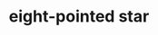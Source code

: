 ---
layout: smileys&emotion
title: eight-pointed star
emoji: eight_pointed_star
permalink: ✴.html
image: assets/img/3moji/eight_pointed_star.png
---